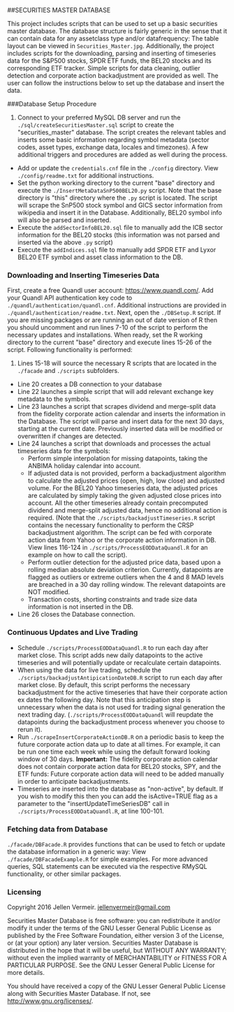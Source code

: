 ##SECURITIES MASTER DATABASE

This project includes scripts that can be used to set up a basic securities master database. The database structure is fairly generic in the sense that it can contain data for any assetclass type and/or datafrequency: The table layout can be viewed in `Securities_Master.jpg`. Additionally, the project includes scripts for the downloading, parsing and inserting of timeseries data for the S&P500 stocks, SPDR ETF funds, the BEL20 stocks and its corresponding ETF tracker. Simple scripts for data cleaning, outlier detection and corporate action backadjustment are provided as well. The user can follow the instructions below to set up the database and insert the data.

###Database Setup Procedure
1.  Connect to your preferred MySQL DB server and run the `./sql/createSecuritiesMaster.sql` script to create the "securities_master" database. The script creates the relevant tables and inserts some basic information regarding symbol metadata (sector codes, asset types, exchange data, locales and timezones). A few additional triggers and procedures are added as well during the process.
- Add or update the `credentials.cnf` file in the `./config` directory. View `./config/readme.txt` for additional instructions.
- Set the python working directory to the current "base" directory and execute the `./InsertMetaDataSnP500BEL20.py` script. Note that the base directory is "this" directory where the `.py` script is located. The script will scrape the SnP500 stock symbol and GICS sector information from wikipedia and insert it in the Database. Additionally, BEL20 symbol info will also be parsed and inserted.
- Execute the `addSectorInfoBEL20.sql` file to manually add the ICB sector information for the BEL20 stocks (this information was not parsed and inserted via the above `.py` script)
- Execute the `addIndices.sql` file to manually add SPDR ETF and Lyxor BEL20 ETF symbol and asset class information to the DB.

### Downloading and Inserting Timeseries Data
First, create a free Quandl user account: <https://www.quandl.com/>. Add your Quandl API authentication key code to `./quandl/authentication/quandl.cnf`. Additional instructions are provided in `./quandl/authentication/readme.txt`.
Next, open the `./DBSetup.R` script. If you are missing packages or are running an out of date version of R then you should uncomment and run lines 7-10 of the script to perform the necessary updates and installations. When ready, set the R working directory to the current "base" directory and execute lines 15-26 of the script. Following functionality is performed:

1. Lines 15-18 will source the necessary R scripts that are located in the `./facade` and `./scripts` subfolders. 
- Line 20 creates a DB connection to your database
- Line 22 launches a simple script that will add relevant exchange key metadata to the symbols.
- Line 23 launches a script that scrapes dividend and merge-split data from the fidelity corporate action   calendar and inserts the information in the Database. The script will parse and insert data for the next 30 days, starting at the current date. Previously inserted data will be modified or overwritten if changes are detected.
- Line 24 launches a script that downloads and processes the actual timeseries data for the symbols:
     - Perform simple interpolation for missing datapoints, taking the ANBIMA holiday calendar into account.
     - If adjusted data is not provided, perform a backadjustment algorithm to calculate the adjusted prices (open, high, low close) and adjusted volume. For the BEL20 Yahoo timeseries data, the adjusted prices are calculated by simply taking the given adjusted close prices into account. All the other timeseries already contain precomputed dividend and merge-split adjusted data, hence no additional action is required. (Note that the `./scripts/backadjustTimeseries.R` script contains the necessary functionality to perform the CRSP backadjustment algorithm. The script can be fed with corporate action data from Yahoo or the corporate action information in DB. View lines 116-124 in `./scripts/ProcessEODDataQuandl.R` for an example on how to call the script).
     - Perform outlier detection for the adjusted price data, based upon a rolling median absolute deviation criterion. Currently, datapoints are flagged as outliers or extreme outliers when the 4 and 8 MAD levels are breached in a 30 day rolling window. The relevant datapoints are NOT modified.
     - Transaction costs, shorting constraints and trade size data information is not inserted in the DB.
- Line 26 closes the Database connection.


### Continuous Updates and Live Trading
- Schedule `./scripts/ProcessEODDataQuandl.R` to run each day after market close. This script adds new daily datapoints to the active timeseries and will potentially update or recalculate certain datapoints.
- When using the data for live trading, schedule the `./scripts/backadjustAntipicationDateDB.R` script to run each day after market close. By default, this script performs the necessary backadjustment for the active timeseries that have their corporate action ex dates the following day. Note that this anticipation step is unnecessary when the data is not used for trading signal generation the next trading day. (`./scripts/ProcessEODDataQuandl` will reupdate the datapoints during the backadjustment process whenever you choose to rerun it).
- Run `./scrapeInsertCorporateActionDB.R` on a periodic basis to keep the future corporate action data up to date at all times. For example, it can be run one time each week while using the default forward looking window of 30 days. **Important:** The fidelity corporate action calendar does not contain corporate action data for BEL20 stocks, SPY, and the ETF funds: Future corporate action data will need to be added manually in order to anticipate backadjustments.
- Timeseries are inserted into the database as "non-active", by default. If you wish to modify this then you can add the isActive=TRUE flag as a parameter to the "insertUpdateTimeSeriesDB" call in `./scripts/ProcessEODDataQuandl.R`, at line 100-101.

### Fetching data from Database
`./facade/DBFacade.R` provides functions that can be used to fetch or update the database information in a generic way: View `./facade/DBFacadeExample.R` for simple examples. For more advanced queries, SQL statements can be executed via the respective RMySQL functionality, or other similar packages.

### Licensing
Copyright 2016 Jellen Vermeir. <jellenvermeir@gmail.com>

Securities Master Database is free software: you can redistribute it and/or modify it under the terms of the GNU Lesser General Public License as published by the Free Software Foundation, either version 3 of the License, or (at your option) any later version. Securities Master Database is distributed in the hope that it will be useful, but WITHOUT ANY WARRANTY; without even the implied warranty of MERCHANTABILITY or FITNESS FOR A PARTICULAR PURPOSE. See the GNU Lesser General Public License for more details.

You should have received a copy of the GNU Lesser General Public License along with Securities Master Database. If not, see <http://www.gnu.org/licenses/>.
